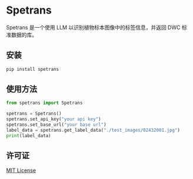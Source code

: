 # Spetrans

Spetrans 是一个使用 LLM 以识别植物标本图像中的标签信息，并返回 DWC 标准数据的库。

## 安装

```bash
pip install spetrans
```

## 使用方法

```python
from spetrans import Spetrans

spetrans = Spetrans()
spetrans.set_api_key("your api key")
spetrans.set_base_url("your base url")
label_data = spetrans.get_label_data("./test_images/02432001.jpg")
print(label_data)
```

## 许可证

[MIT License](https://opensource.org/licenses/MIT)
